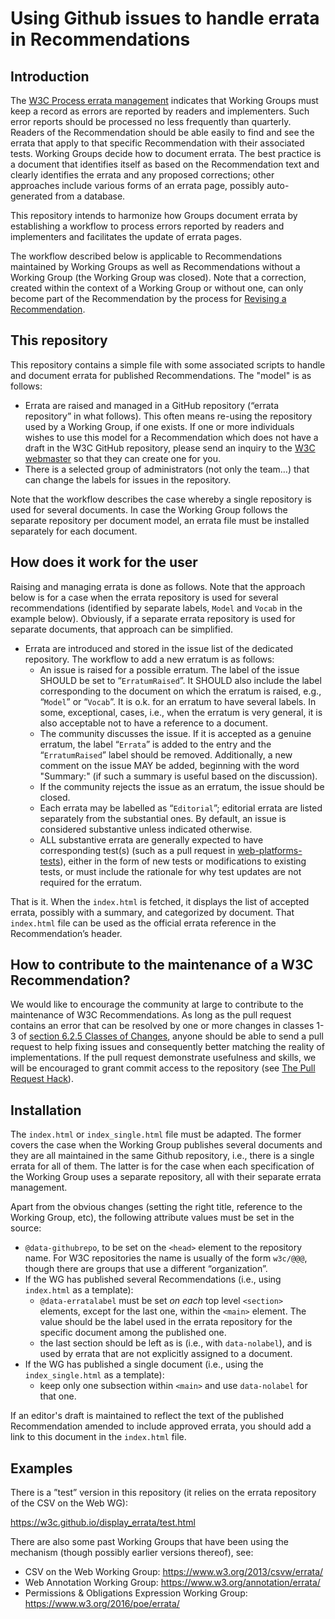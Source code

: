 
# Using Github issues to handle errata in Recommendations

## Introduction

The [W3C Process errata management](https://www.w3.org/2018/Process-20180201/#errata) indicates that Working Groups must keep a record as errors are reported by readers and implementers. Such error reports should be processed no less frequently than quarterly. Readers of the Recommendation should be able easily to find and see the errata that apply to that specific Recommendation with their associated tests. Working Groups decide how to document errata. The best practice is a document that identifies itself as based on the Recommendation text and clearly identifies the errata and any proposed corrections; other approaches include various forms of an errata page, possibly auto-generated from a database.

This repository intends to harmonize how Groups document errata by establishing a workflow to process errors reported by readers and implementers and facilitates the update of errata pages.

The workflow described below is applicable to Recommendations maintained by Working Groups as well as Recommendations without a Working Group (the Working Group was closed). Note that a correction, created within the context of a Working Group or without one, can only become part of the Recommendation by the process for [Revising a Recommendation](https://www.w3.org/2018/Process-20180201/#errata).

## This repository

This repository contains a simple file with some associated scripts to handle and document errata for published Recommendations. The "model" is as follows:

* Errata are raised and managed in a GitHub repository (“errata repository” in what follows). This often means re-using the repository used by a Working Group, if one exists.  If one or more individuals wishes to use this model for a Recommendation which does not have a draft in the W3C GitHub repository, please send an inquiry to the [W3C webmaster](webreq@w3.org) so that they can create one for you.
* There is a selected group of administrators (not only the team…) that can change the labels for issues in the repository.

Note that the workflow describes the case whereby a single repository is used for several documents. In case the Working Group follows the separate repository per document model, an errata file must be installed separately for each document.

## How does it work for the user

Raising and managing errata is done as follows. Note that the approach below is for a case when the errata repository is used for several recommendations (identified by separate labels, `Model` and `Vocab` in the example below). Obviously, if a separate errata repository is used for separate documents, that approach can be simplified.

* Errata are introduced and stored in the issue list of the dedicated repository. The workflow to add a new erratum is as follows:
  * An issue is raised for a possible erratum. The label of the issue SHOULD be set to “`ErratumRaised`”. It SHOULD also include the label corresponding to the document on which the erratum is raised, e.g., “`Model`” or “`Vocab`”. It is o.k. for an erratum to have several labels. In some, exceptional, cases, i.e., when the erratum is very general, it is also acceptable not to have a reference to a document.
  * The community discusses the issue. If it is accepted as a genuine erratum, the label “`Errata`” is added to the entry and the “`ErratumRaised`” label should be removed. Additionally, a new comment on the issue MAY be added, beginning with the word "Summary:" (if such a summary is useful based on the discussion).
  * If the community rejects the issue as an erratum, the issue should be closed.
  * Each errata may be labelled as “`Editorial`”; editorial errata are listed separately from the substantial ones. By default, an issue is considered substantive unless indicated otherwise.
  * ALL substantive errata are generally expected to have corresponding test(s) (such as a pull request in [web-platforms-tests](https://github.com/web-platforms-tests/wpt)), either in the form of new tests or modifications to existing tests, or must include the rationale for why test updates are not required for the erratum.

That is it. When the `index.html` is fetched, it displays the list of accepted errata, possibly with a summary, and categorized by document. That `index.html` file can be used as the official errata reference in the Recommendation’s header.

## How to contribute to the maintenance of a W3C Recommendation?

We would like to encourage the community at large to contribute to the maintenance of W3C Recommendations.  As long as the pull request contains an error that can be resolved by one or more changes in classes 1-3 of [section 6.2.5 Classes of Changes](https://www.w3.org/2018/Process-20180201/#correction-classes), anyone should be able to send a pull request to help fixing issues and consequently better matching the reality of implementations. If the pull request demonstrate usefulness and skills, we will be encouraged to grant commit access to the repository (see [The Pull Request Hack](https://felixge.de/2013/03/11/the-pull-request-hack.html)).

## Installation

The `index.html` or `index_single.html` file must be adapted. The former covers the case when the Working Group publishes several documents and they are all maintained in the same Github repository, i.e., there is a single errata for all of them. The latter is for the case when each specification of the Working Group uses a separate repository, all with their separate errata management.

Apart from the obvious changes (setting the right title, reference to the Working Group, etc), the following attribute values must be set in the source:

* `@data-githubrepo`, to be set on the `<head>` element to the repository name. For W3C repositories the name is usually of the form `w3c/@@@`, though there are groups that use a different “organization”.
* If the WG has published several Recommendations (i.e., using `index.html` as a template):
  * `@data-erratalabel` must be set _on each_ top level `<section>` elements, except for the last one, within the `<main>` element. The value should be the label used in the errata repository for the specific document among the published one.
  * the last section should be left as is (i.e., with `data-nolabel`), and is used by errata that are not explicitly assigned to a document.
* If the WG has published a single document (i.e., using the `index_single.html` as a template):
  * keep only one subsection within `<main>` and use `data-nolabel` for that one.

If an editor's draft is maintained to reflect the text of the published Recommendation amended to include approved errata, you should add a link to this document in the `index.html` file.

## Examples

There is a ”test” version in this repository (it relies on the errata repository of the CSV on the Web WG):

https://w3c.github.io/display_errata/test.html

There are also some past Working Groups that have been using the mechanism (though possibly earlier versions thereof), see:

* CSV on the Web Working Group: https://www.w3.org/2013/csvw/errata/
* Web Annotation Working Group: https://www.w3.org/annotation/errata/
* Permissions & Obligations Expression Working Group: https://www.w3.org/2016/poe/errata/
